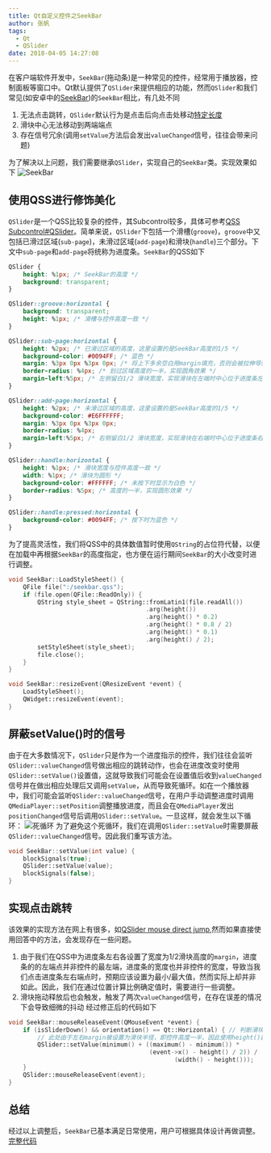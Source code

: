 ```yaml
---
title: Qt自定义控件之SeekBar
author: 张帆
tags:
  - Qt
  - QSlider
date: 2018-04-05 14:27:08
---
```


在客户端软件开发中，`SeekBar`(拖动条)是一种常见的控件，经常用于播放器，控制面板等窗口中。Qt默认提供了`QSlider`来提供相应的功能，然而`QSlider`和我们常见(如安卓中的[SeekBar](http://www.zoftino.com/android-seekbar-and-custom-seekbar-examples))的`SeekBar`相比，有几处不同

1. 无法点击跳转，`QSlider`默认行为是点击后向点击处移动[特定长度](http://doc.qt.io/qt-5/qabstractslider.html#pageStep-prop)
2. 滑块中心无法移动到两端端点
3. 存在信号冗余(调用`setValue`方法后会发出`valueChanged`信号，往往会带来问题)

<!--more-->

为了解决以上问题，我们需要继承`QSlider`，实现自己的`SeekBar`类。实现效果如下
![SeekBar](http://onyvldqhl.bkt.clouddn.com/seekbar/seekbar.png)

## 使用QSS进行修饰美化

`QSlider`是一个QSS比较复杂的控件，其Subcontrol较多，具体可参考[QSS Subcontrol#QSlider](https://qtdebug.com/qtbook-qss-subcontrol/#QSlider)。简单来说，`QSlider`下包括一个滑槽(`groove`)，`groove`中又包括已滑过区域(`sub-page`)，未滑过区域(`add-page`)和滑块(`handle`)三个部分。下文中`sub-page`和`add-page`将统称为进度条。`SeekBar`的QSS如下

``` css
QSlider {
    height: %1px; /* SeekBar的高度 */
    background: transparent;
}

QSlider::groove:horizontal {
    background: transparent;
    height: %1px; /* 滑槽与控件高度一致 */
}

QSlider::sub-page:horizontal {
    height: %2px; /* 已滑过区域的高度，这里设置的是SeekBar高度的1/5 */
    background-color: #0094FF; /* 蓝色 */
    margin: %3px 0px %3px 0px; /* 将上下多余空白用margin填充，否则会被拉伸导致height属性无效 */
    border-radius: %4px; /* 划过区域高度的一半，实现圆角效果 */
    margin-left:%5px; /* 左侧留白1/2 滑块宽度，实现滑块在左端时中心位于进度条左端点 */
}

QSlider::add-page:horizontal {
    height: %2px; /* 未滑过区域的高度，这里设置的是SeekBar高度的1/5 */
    background-color: #E6FFFFFF;
    margin: %3px 0px %3px 0px;
    border-radius: %4px;
    margin-left:%5px; /* 右侧留白1/2 滑块宽度，实现滑块在右端时中心位于进度条右端点 */
}

QSlider::handle:horizontal {
    height: %1px; /* 滑块宽度与控件高度一致 */
    width: %1px; /* 滑块为圆形 */
    background-color: #FFFFFF; /* 未按下时显示为白色 */
    border-radius: %5px; /* 高度的一半，实现圆形效果 */
}

QSlider::handle:pressed:horizontal {
    background-color: #0094FF; /* 按下时为蓝色 */
}
```

为了提高灵活性，我们将QSS中的具体数值暂时使用`QString`的占位符代替，以便在加载中再根据`SeekBar`的高度指定，也方便在运行期间`SeekBar`的大小改变时进行调整。

``` c++
void SeekBar::LoadStyleSheet() {
    QFile file(":/seekbar.qss");
    if (file.open(QFile::ReadOnly)) {
        QString style_sheet = QString::fromLatin1(file.readAll())
                                      .arg(height())
                                      .arg(height() * 0.2)
                                      .arg(height() * 0.8 / 2)
                                      .arg(height() * 0.1)
                                      .arg(height() / 2);
        setStyleSheet(style_sheet);
        file.close();
    }
}

void SeekBar::resizeEvent(QResizeEvent *event) {
    LoadStyleSheet();
    QWidget::resizeEvent(event);
}
```


## 屏蔽setValue()时的信号

由于在大多数情况下，`QSlider`只是作为一个进度指示的控件，我们往往会监听`QSlider::valueChanged`信号做出相应的跳转动作，也会在进度改变时使用`QSlider::setValue()`设置值，这就导致我们可能会在设置值后收到`valueChanged`信号并在做出相应处理后又调用`setValue`，从而导致死循环。如在一个播放器中，我们可能会监听`QSlider::valueChanged`信号，在用户手动调整进度时调用`QMediaPlayer::setPosition`调整播放进度，而且会在`QMediaPlayer`发出`positionChanged`信号后调用`QSlider::setValue`。一旦这样，就会发生以下循环：
![死循环](http://onyvldqhl.bkt.clouddn.com/seekbar/seekbar_circle.png)
为了避免这个死循环，我们在调用`QSlider::setValue`时需要屏蔽`QSlider::valueChanged`信号。因此我们重写该方法。

``` c++
void SeekBar::setValue(int value) {
    blockSignals(true);
    QSlider::setValue(value);
    blockSignals(false);
}
```

## 实现点击跳转

该效果的实现方法在网上有很多，如[QSlider mouse direct jump](https://stackoverflow.com/questions/11132597/qslider-mouse-direct-jump),然而如果直接使用回答中的方法，会发现存在一些问题。

1. 由于我们在QSS中为进度条左右各设置了宽度为1/2滑块高度的`margin`，进度条的的左端点并非控件的最左端，进度条的宽度也并非控件的宽度，导致当我们点击进度条左右端点时，预期应该设置为最小/最大值，然而实际上却并非如此。因此，我们在通过位置计算比例确定值时，需要进行一些调整。
2. 滑块拖动释放后也会触发，触发了两次`valueChanged`信号，在存在误差的情况下会导致细微的抖动
经过修正后的代码如下

``` c++
void SeekBar::mouseReleaseEvent(QMouseEvent *event) {
    if (isSliderDown() && orientation() == Qt::Horizontal) { // 判断滑块是否被按下
        // 此处由于左右margin被设置为滑块半径，即控件高度一半，因此使用height()数值进行调整，需根据实际设置调整
        QSlider::setValue(minimum() + ((maximum() - minimum()) *
                                       (event->x() - height() / 2)) /
                                              (width() - height()));
    }
    QSlider::mouseReleaseEvent(event);
}
```

## 总结

经过以上调整后，`SeekBar`已基本满足日常使用，用户可根据具体设计再做调整。[完整代码](https://github.com/xyz1001/qt-utils/tree/develop/src/widgets/seekbar)
